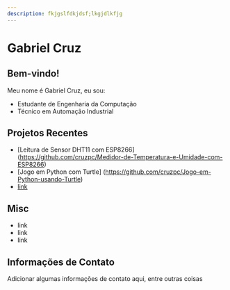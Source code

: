 ```yaml
---
description: fkjgslfdkjdsf;lkgjdlkfjg
---
```


# Gabriel Cruz

## Bem-vindo! 

Meu nome é Gabriel Cruz, eu sou:
  
  - Estudante de Engenharia da Computação
  - Técnico em Automação Industrial
  
## Projetos Recentes

  - [Leitura de Sensor DHT11 com ESP8266] (https://github.com/cruzpc/Medidor-de-Temperatura-e-Umidade-com-ESP8266)
  - [Jogo em Python com Turtle] (https://github.com/cruzpc/Jogo-em-Python-usando-Turtle)
  - [link](link.com)
  
## Misc

  - link
  - link
  - link
  
## Informações de Contato

Adicionar algumas informações de contato aqui, entre outras coisas
